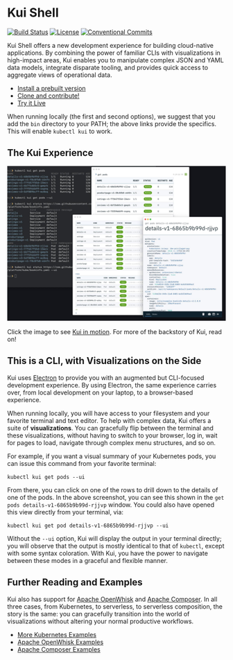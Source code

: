 # Kui Shell

[![Build Status](https://travis-ci.org/IBM/kui.svg?branch=master)](https://travis-ci.org/IBM/kui)
[![License](https://img.shields.io/badge/license-Apache%202.0-blue.svg)](https://opensource.org/licenses/Apache-2.0)
[![Conventional Commits](https://img.shields.io/badge/Conventional%20Commits-1.0.0-yellow.svg)](https://conventionalcommits.org)

Kui Shell offers a new development experience for building
cloud-native applications. By combining the power of familiar CLIs
with visualizations in high-impact areas, Kui enables you to
manipulate complex JSON and YAML data models, integrate disparate
tooling, and provides quick access to aggregate views of operational
data.

- [Install a prebuilt version](docs/installation.md)
- [Clone and contribute!](docs/dev/README.md)
- [Try it Live](https://hello.kui-shell.org/)

When running locally (the first and second options), we suggest that
you add the `bin` directory to your PATH; the above links provide the
specifics. This will enable `kubectl kui` to work.

## The Kui Experience

[![Kui screenshot](app/content/images/kubectl-examples.jpg)](https://youtu.be/jcV0csyzGdY)

Click the image to see [Kui in
motion](https://youtu.be/jcV0csyzGdY). For more of the backstory of
Kui, read on!

## This is a CLI, with Visualizations on the Side

Kui uses [Electron](https://electronjs.org) to provide you with an
augmented but CLI-focused development experience. By using Electron,
the same experience carries over, from local development on your
laptop, to a browser-based experience.

When running locally, you will have access to your filesystem and your
favorite terminal and text editor. To help with complex data, Kui
offers a suite of **visualizations**. You can gracefully flip between
the terminal and these visualizations, without having to switch to
your browser, log in, wait for pages to load, navigate through complex
menu structures, and so on.

For example, if you want a visual summary of your Kubernetes pods, you
can issue this command from your favorite terminal:

```
kubectl kui get pods --ui
```

From there, you can click on one of the rows to drill down to the
details of one of the pods. In the above screenshot, you can see this
shown in the `get pods details-v1-6865b9b99d-rjjvp` window. You could
also have opened this view directly from your terminal, via: 

```
kubectl kui get pod details-v1-6865b9b99d-rjjvp --ui
```

Without the `--ui` option, Kui will display the output in your
terminal directly; you will observe that the output is mostly
identical to that of `kubectl`, except with some syntax
coloration. With Kui, you have the power to navigate between these
modes in a graceful and flexible manner.

## Further Reading and Examples

Kui also has support for [Apache
OpenWhisk](https://github.com/apache/incubator-openwhisk) and [Apache
Composer](https://github.com/apache/incubator-openwhisk-composer/).
In all three cases, from Kubernetes, to serverless, to serverless
composition, the story is the same: you can gracefully transition into
the world of visualizations without altering your normal productive
workflows.

- [More Kubernetes Examples](docs/readme/examples/kubernetes.md)
- [Apache OpenWhisk Examples](docs/readme/examples/openwhisk.md)
- [Apache Composer Examples](docs/readme/examples/composer.md)
